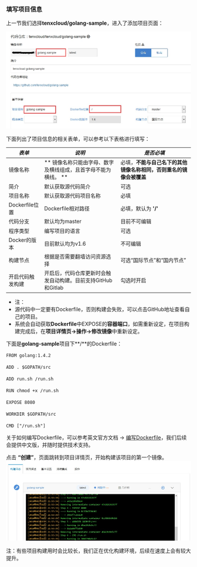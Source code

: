 ### 填写项目信息
上一节我们选择**tenxcloud/golang-sample**，进入了添加项目页面：

![addproject](/doc/v1/images/ci/ci-addproject.jpg)

下面列出了项目信息的相关表单，可以参考以下表格进行填写：

| *表单*           | *说明* | *是否必填* |
| --               | -- | -- |
| 镜像名称         | ** 镜像名称只能由字母、数字及横线组成，且首字母不能为横线。 ** | 必填，**不能与自己名下的其他镜像名称相同，否则重名的镜像会被覆盖** |
| 简介             | 默认获取源代码简介 | 可选 |
| 项目名称         | 默认获取源代码项目名称 | 必填 |
| Dockerfile位置   | Dockerfile相对路径 | 必填，默认为 **'/'** |
| 代码分支         | 默认均为master | 目前不可编辑 |
| 程序类型         | 编写项目的语言 | 可选 |
| Docker的版本     | 目前默认均为v1.6 | 不可编辑 |
| 构建节点         | 根据是否需要翻墙访问资源选择 | 可选“国际节点”和“国内节点” |
| 开启代码触发构建 | 开启后，代码仓库更新时会触发自动构建。目前支持GitHub和Gitlab | 勾选时开启 |

* 注：
 * 源代码中一定要有Dockerfile，否则构建会失败，可以点击GitHub地址查看自己的项目。
 * 系统会自动获取**Dockerfile**中EXPOSE的**容器端口**，如需重新设定，在项目构建完成后，在**项目详情页->操作->修改镜像**中重新设定。

下面是**golang-sample**项目下**/**的Dockerfile：

```
FROM golang:1.4.2

ADD . $GOPATH/src

ADD run.sh /run.sh

RUN chmod +x /run.sh

EXPOSE 8080

WORKDIR $GOPATH/src

CMD ["/run.sh"]
```
关于如何编写Dockerfile，可以参考英文官方文档 -> [编写Dockerfile](http://docs.docker.com/reference/builder/)，我们后续会提供中文版，并随时提供技术支持。

点击 **“创建”**，页面跳转到项目详情页，开始构建该项目的第一个镜像。
![addproject2](/doc/v1/images/ci/ci-addproject2.jpg)

注：有些项目构建用时会比较长，我们正在优化构建环境，后续在速度上会有较大提升。

